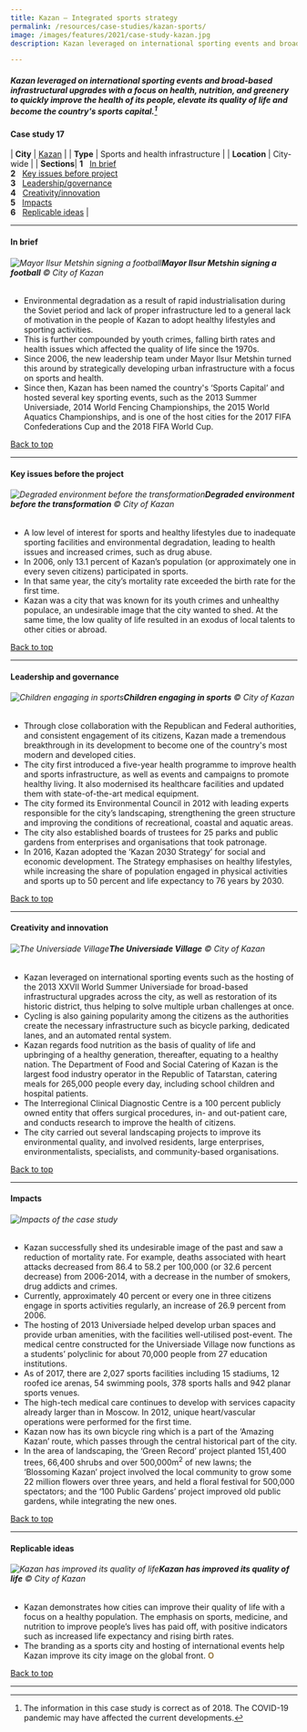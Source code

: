 ```yaml
---
title: Kazan – Integrated sports strategy
permalink: /resources/case-studies/kazan-sports/
image: /images/features/2021/case-study-kazan.jpg
description: Kazan leveraged on international sporting events and broad-based infrastructural upgrades with a focus on health, nutrition, and greenery to quickly improve the health of its people, elevate its quality of life and become the country's sports capital.

---
```


##### Kazan leveraged on international sporting events and broad-based infrastructural upgrades with a focus on health, nutrition, and greenery to quickly improve the health of its people, elevate its quality of life and become the country's sports capital.[^1] 


#### **Case study 17**

| **City** | [Kazan](/kazan/) |
| **Type** | Sports and health infrastructure |
| **Location** | City-wide |
| **Sections**| **1** &nbsp; [In brief](#in-brief) <br> **2** &nbsp; [Key issues before project](#key-issues-before-the-project) <br> **3** &nbsp; [Leadership/governance](#leadership-and-governance) <br> **4** &nbsp; [Creativity/innovation](#creativity-and-innovation) <br> **5** &nbsp; [Impacts](#impacts) <br> **6** &nbsp; [Replicable ideas](#replicable-ideas) |

---

#### **In brief**

###### ![Mayor Ilsur Metshin signing a football](/images/features/2021/mayor-sports.jpg/)**Mayor Ilsur Metshin signing a football** © City of Kazan

- Environmental degradation as a result of rapid industrialisation during the Soviet period and lack of proper infrastructure led to a general lack of motivation in the people of Kazan to adopt healthy lifestyles and sporting activities. 
- This is further compounded by youth crimes, falling birth rates and health issues which affected the quality of life since the 1970s. 
- Since 2006, the new leadership team under Mayor Ilsur Metshin turned this around by strategically developing urban infrastructure with a focus on sports and health. 
- Since then, Kazan has been named the country's ‘Sports Capital’ and hosted several key sporting events, such as the 2013 Summer Universiade, 2014 World Fencing Championships, the 2015 World Aquatics Championships, and is one of the host cities for the 2017 FIFA Confederations Cup and the 2018 FIFA World Cup.  

[Back to top](#case-study-17)
 
---

#### **Key issues before the project**

###### ![Degraded environment before the transformation](/images/features/2021/bulak-river-before.jpg/)**Degraded environment before the transformation** © City of Kazan

- A low level of interest for sports and healthy lifestyles due to inadequate sporting facilities and environmental degradation, leading to health issues and increased crimes, such as drug abuse.
- In 2006, only 13.1 percent of Kazan’s population (or approximately one in every seven citizens) participated in sports.
- In that same year, the city’s mortality rate exceeded the birth rate for the first time.
- Kazan was a city that was known for its youth crimes and unhealthy populace, an undesirable image that the city wanted to shed. At the same time, the low quality of life resulted in an exodus of local talents to other cities or abroad.

[Back to top](#case-study-17)

---

#### **Leadership and governance**

###### ![Children engaging in sports](/images/features/2021/sports-kazan.jpg/)**Children engaging in sports** © City of Kazan

- Through close collaboration with the Republican and Federal authorities, and consistent engagement of its citizens, Kazan made a tremendous breakthrough in its development to become one of the country's most modern and developed cities. 
- The city first introduced a five-year health programme to improve health and sports infrastructure, as well as events and campaigns to promote healthy living. It also modernised its healthcare facilities and updated them with state-of-the-art medical equipment. 
- The city formed its Environmental Council in 2012 with leading experts responsible for the city’s landscaping, strengthening the green structure and improving the conditions of recreational, coastal and aquatic areas. 
- The city also established boards of trustees for 25 parks and public gardens from enterprises and organisations that took patronage. 
- In 2016, Kazan adopted the ‘Kazan 2030 Strategy’ for social and economic development. The Strategy emphasises on healthy lifestyles, while increasing the share of population engaged in physical activities and sports up to 50 percent and life expectancy to 76 years by 2030. 

[Back to top](#case-study-17)

---

#### **Creativity and innovation**

###### ![The Universiade Village](/images/features/2021/universiade-village.jpg/)**The Universiade Village** © City of Kazan

- Kazan leveraged on international sporting events such as the hosting of the 2013 XXVII World Summer Universiade for broad-based infrastructural upgrades across the city, as well as restoration of its historic district, thus helping to solve multiple urban challenges at once. 
- Cycling is also gaining popularity among the citizens as the authorities create the necessary infrastructure such as bicycle parking, dedicated lanes, and an automated rental system. 
- Kazan regards food nutrition as the basis of quality of life and upbringing of a healthy generation, thereafter, equating to a healthy nation. The Department of Food and Social Catering of Kazan is the largest food industry operator in the Republic of Tatarstan, catering meals for 265,000 people every day, including school children and hospital patients. 
- The Interregional Clinical Diagnostic Centre is a 100 percent publicly owned entity that offers surgical procedures, in- and out-patient care, and conducts research to improve the health of citizens.
- The city carried out several landscaping projects to improve its environmental quality, and involved residents, large enterprises, environmentalists, specialists, and community-based organisations. 

[Back to top](#case-study-17)

---

#### **Impacts**

###### ![Impacts of the case study](/images/features/2021/kazan-impacts.png/)

- Kazan successfully shed its undesirable image of the past and saw a reduction of mortality rate. For example, deaths associated with heart attacks decreased from 86.4 to 58.2 per 100,000 (or 32.6 percent decrease) from 2006-2014, with a decrease in the number of smokers, drug addicts and crimes.
- Currently, approximately 40 percent or every one in three citizens engage in sports activities regularly, an increase of 26.9 percent from 2006. 
- The hosting of 2013 Universiade helped develop urban spaces and provide urban amenities, with the facilities well-utilised post-event. The medical centre constructed for the Universiade Village now functions as a students’ polyclinic for about 70,000 people from 27 education institutions. 
- As of 2017, there are 2,027 sports facilities including 15 stadiums, 12 roofed ice arenas, 54 swimming pools, 378 sports halls and 942 planar sports venues. 
- The high-tech medical care continues to develop with services capacity already larger than in Moscow. In 2012, unique heart/vascular operations were performed for the first time. 
- Kazan now has its own bicycle ring which is a part of the ‘Amazing Kazan’ route, which passes through the central historical part of the city. 
- In the area of landscaping, the ‘Green Record’ project planted 151,400 trees, 66,400 shrubs and over 500,000m<sup>2</sup> of new lawns; the ‘Blossoming Kazan’ project involved the local community to grow some 22 million flowers over three years, and held a floral festival for 500,000 spectators; and the ‘100 Public Gardens’ project improved old public gardens, while integrating the new ones.

[Back to top](#case-study-17)

---

#### **Replicable ideas**

###### ![Kazan has improved its quality of life](/images/features/2021/bulak-river.jpg/)**Kazan has improved its quality of life** © City of Kazan

- Kazan demonstrates how cities can improve their quality of life with a focus on a healthy population. The emphasis on sports, medicine, and nutrition to improve people’s lives has paid off, with positive indicators such as increased life expectancy and rising birth rates. 
- The branding as a sports city and hosting of international events help Kazan improve its city image on the global front. **<font color="#967942">O</font>**

[Back to top](#case-study-17)

---

[^1]: The information in this case study is correct as of 2018. The COVID-19 pandemic may have affected the current developments. 
